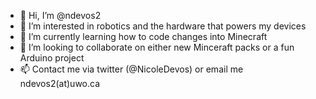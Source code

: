 - 👋 Hi, I’m @ndevos2
- 👀 I’m interested in robotics and the hardware that powers my devices
- 🌱 I’m currently learning how to code changes into Minecraft
- 💞️ I’m looking to collaborate on either new Minceraft packs or a fun Arduino project
- 📫 Contact me via twitter (@NicoleDevos) or email me ndevos2(at)uwo.ca

<!---
ndevos2/ndevos2 is a ✨ special ✨ repository because its `README.md` (this file) appears on your GitHub profile.
You can click the Preview link to take a look at your changes.
--->
